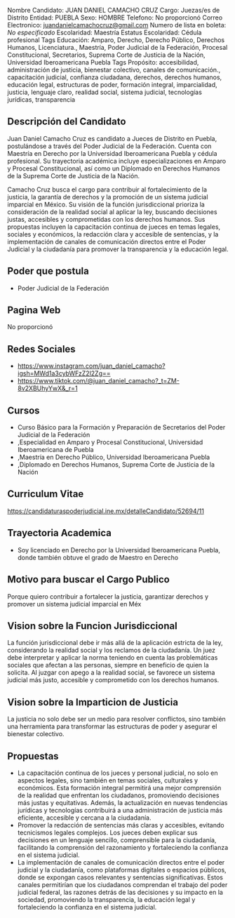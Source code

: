 Nombre Candidato: JUAN DANIEL CAMACHO CRUZ
Cargo: Juezas/es de Distrito
Entidad: PUEBLA
Sexo: HOMBRE
Telefono: No proporcionó
Correo Electronico: juandanielcamachocruz@gmail.com
Numero de lista en boleta: *No especificado*
Escolaridad: Maestría
Estatus Escolaridad: Cédula profesional
Tags Educación: Amparo, Derecho, Derecho Público, Derechos Humanos, Licenciatura., Maestría, Poder Judicial de la Federación, Procesal Constitucional, Secretarios, Suprema Corte de Justicia de la Nación, Universidad Iberoamericana Puebla
Tags Propósito: accesibilidad, administración de justicia, bienestar colectivo, canales de comunicación., capacitación judicial, confianza ciudadana, derechos, derechos humanos, educación legal, estructuras de poder, formación integral, imparcialidad, justicia, lenguaje claro, realidad social, sistema judicial, tecnologías jurídicas, transparencia


## Descripción del Candidato 

Juan Daniel Camacho Cruz es candidato a Jueces de Distrito en Puebla, postulándose a través del Poder Judicial de la Federación. Cuenta con Maestría en Derecho por la Universidad Iberoamericana Puebla y cédula profesional. Su trayectoria académica incluye especializaciones en Amparo y Procesal Constitucional, así como un Diplomado en Derechos Humanos de la Suprema Corte de Justicia de la Nación.

Camacho Cruz busca el cargo para contribuir al fortalecimiento de la justicia, la garantía de derechos y la promoción de un sistema judicial imparcial en México. Su visión de la función jurisdiccional prioriza la consideración de la realidad social al aplicar la ley, buscando decisiones justas, accesibles y comprometidas con los derechos humanos. Sus propuestas incluyen la capacitación continua de jueces en temas legales, sociales y económicos, la redacción clara y accesible de sentencias, y la implementación de canales de comunicación directos entre el Poder Judicial y la ciudadanía para promover la transparencia y la educación legal.


## Poder que postula

- Poder Judicial de la Federación


## Pagina Web

No proporcionó


## Redes Sociales

- https://www.instagram.com/juan_daniel_camacho?igsh=MWd1a3cybWFzZ2l2Zg==
- https://www.tiktok.com/@juan_daniel_camacho?_t=ZM-8v2XBUhyYwX&_r=1


## Cursos

- Curso Básico para la Formación y Preparación de Secretarios del Poder Judicial de la Federación
- ,Especialidad en Amparo y Procesal Constitucional, Universidad Iberoamericana de Puebla
- ,Maestría en Derecho Público, Universidad Iberoamericana Puebla
- ,Diplomado en Derechos Humanos, Suprema Corte de Justicia de la Nación


## Curriculum Vitae

https://candidaturaspoderjudicial.ine.mx/detalleCandidato/52694/11


## Trayectoria Academica

- Soy licenciado en Derecho por la Universidad Iberoamericana Puebla, donde también obtuve el grado de Maestro en Derecho


## Motivo para buscar el Cargo Publico

Porque quiero contribuir a fortalecer la justicia, garantizar derechos y promover un sistema judicial imparcial en Méx


## Vision sobre la Funcion Jurisdiccional

La función jurisdiccional debe ir más allá de la aplicación estricta de la ley, considerando la realidad social y los reclamos de la ciudadanía. Un juez debe interpretar y aplicar la norma teniendo en cuenta las problemáticas sociales que afectan a las personas, siempre en beneficio de quien la solicita. Al juzgar con apego a la realidad social, se favorece un sistema judicial más justo, accesible y comprometido con los derechos humanos.


## Vision sobre la Imparticion de Justicia

La justicia no solo debe ser un medio para resolver conflictos, sino también una herramienta para transformar las estructuras de poder y asegurar el bienestar colectivo.


## Propuestas

- La capacitación continua de los jueces y personal judicial, no solo en aspectos legales, sino también en temas sociales, culturales y económicos. Esta formación integral permitirá una mejor comprensión de la realidad que enfrentan los ciudadanos, promoviendo decisiones más justas y equitativas. Además, la actualización en nuevas tendencias jurídicas y tecnologías contribuirá a una administración de justicia más eficiente, accesible y cercana a la ciudadanía.
- Promover la redacción de sentencias más claras y accesibles, evitando tecnicismos legales complejos. Los jueces deben explicar sus decisiones en un lenguaje sencillo, comprensible para la ciudadanía, facilitando la comprensión del razonamiento y fortaleciendo la confianza en el sistema judicial.
- La implementación de canales de comunicación directos entre el poder judicial y la ciudadanía, como plataformas digitales o espacios públicos, donde se expongan casos relevantes y sentencias significativas. Estos canales permitirían que los ciudadanos comprendan el trabajo del poder judicial federal, las razones detrás de las decisiones y su impacto en la sociedad, promoviendo la transparencia, la educación legal y fortaleciendo la confianza en el sistema judicial.

